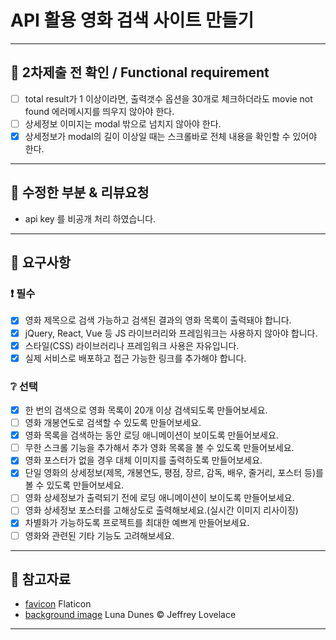 # API 활용 영화 검색 사이트 만들기
---

## 🍫 2차제출 전 확인 / Functional requirement

- [ ] total result가 1 이상이라면, 출력갯수 옵션을 30개로 체크하더라도 movie not found 에러메시지를 띄우지 않아야 한다.
- [ ] 상세정보 이미지는 modal 밖으로 넘치지 않아야 한다.
- [x] 상세정보가 modal의 길이 이상일 때는 스크롤바로 전체 내용을 확인할 수 있어야 한다.

---

## 🍫 수정한 부분 & 리뷰요청

- api key 를 비공개 처리 하였습니다.


---
## 🍫 요구사항

### :exclamation: 필수

- [x] 영화 제목으로 검색 가능하고 검색된 결과의 영화 목록이 출력돼야 합니다.
- [x] jQuery, React, Vue 등 JS 라이브러리와 프레임워크는 사용하지 않아야 합니다.
- [x] 스타일(CSS) 라이브러리나 프레임워크 사용은 자유입니다.
- [x] 실제 서비스로 배포하고 접근 가능한 링크를 추가해야 합니다.

### :grey_question: 선택

- [x] 한 번의 검색으로 영화 목록이 20개 이상 검색되도록 만들어보세요.
- [ ] 영화 개봉연도로 검색할 수 있도록 만들어보세요.
- [x] 영화 목록을 검색하는 동안 로딩 애니메이션이 보이도록 만들어보세요.
- [ ] 무한 스크롤 기능을 추가해서 추가 영화 목록을 볼 수 있도록 만들어보세요.
- [x] 영화 포스터가 없을 경우 대체 이미지를 출력하도록 만들어보세요.
- [x] 단일 영화의 상세정보(제목, 개봉연도, 평점, 장르, 감독, 배우, 줄거리, 포스터 등)를 볼 수 있도록 만들어보세요.
- [ ] 영화 상세정보가 출력되기 전에 로딩 애니메이션이 보이도록 만들어보세요.
- [ ] 영화 상세정보 포스터를 고해상도로 출력해보세요.(실시간 이미지 리사이징)
- [x] 차별화가 가능하도록 프로젝트를 최대한 예쁘게 만들어보세요.
- [ ] 영화와 관련된 기타 기능도 고려해보세요.

---

## 🍫 참고자료

- [favicon](https://www.flaticon.com/free-icons/cinema) Flaticon
- [background image](https://www.rmg.co.uk/whats-on/astronomy-photographer-year/galleries/skyscapes-2021) Luna Dunes © Jeffrey Lovelace
---
